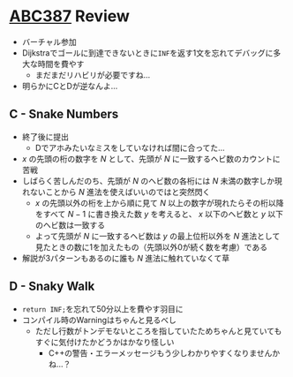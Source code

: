# [ABC387](https://atcoder.jp/contests/abc387) Review
- バーチャル参加
- Dijkstraでゴールに到達できないときに`INF`を返す1文を忘れてデバッグに多大な時間を費やす
  - まだまだリハビリが必要ですね…
- 明らかにCとDが逆なんよ…

## C - Snake Numbers
- 終了後に提出
  - Dでアホみたいなミスをしていなければ間に合ってた…
- $x$ の先頭の桁の数字を $N$ として、先頭が $N$ に一致するヘビ数のカウントに苦戦
- しばらく苦しんだのち、先頭が $N$ のヘビ数の各桁には $N$ 未満の数字しか現れないことから $N$ 進法を使えばいいのではと突然閃く
  - $x$ の先頭以外の桁を上から順に見て $N$ 以上の数字が現れたらその桁以降をすべて $N-1$ に書き換えた数 $y$ を考えると、 $x$ 以下のヘビ数と $y$ 以下のヘビ数は一致する
  - よって先頭が $N$ に一致するヘビ数は $y$ の最上位桁以外を $N$ 進法として見たときの数に1を加えたもの（先頭以外0が続く数を考慮）である
- 解説が3パターンもあるのに誰も $N$ 進法に触れていなくて草

## D - Snaky Walk
- `return INF;`を忘れて50分以上を費やす羽目に
- コンパイル時のWarningはちゃんと見るべし
  - ただし行数がトンデモないところを指していたためちゃんと見ていてもすぐに気付けたかどうかはかなり怪しい
    - C++の警告・エラーメッセージもう少しわかりやすくなりませんかね…？